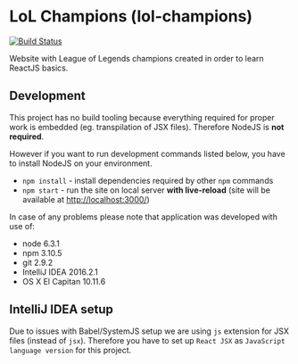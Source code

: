 # LoL Champions (lol-champions)

[![Build Status](https://travis-ci.org/nkoder/lol-champions.svg?branch=master)](https://travis-ci.org/nkoder/lol-champions)

Website with League of Legends champions created in order to learn ReactJS basics.

## Development

This project has no build tooling because everything required for
 proper work is embedded (eg. transpilation of JSX files).
 Therefore NodeJS is **not required**.
 
However if you want to run development commands listed below,
 you have to install NodeJS on your environment.

* `npm install` - install dependencies required by other `npm` commands
* `npm start` - run the site on local server **with live-reload** (site
   will be available at [http://localhost:3000/]( http://localhost:3000/ ))
   
In case of any problems please note that application was developed with use of:

* node 6.3.1
* npm 3.10.5
* git 2.9.2
* IntelliJ IDEA 2016.2.1
* OS X El Capitan 10.11.6

## IntelliJ IDEA setup

Due to issues with Babel/SystemJS setup we are using `js` extension for 
 JSX files (instead of `jsx`). Therefore you have to set up `React JSX`
 as `JavaScript language version` for this project.
